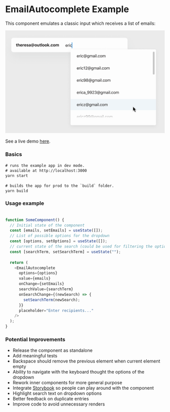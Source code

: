 # EmailAutocomplete Example

This component emulates a classic input which receives a list of emails:

![example image](https://github.com/santiagovazquez/EmailAutocomplete/blob/main/docs/component-example.png?raw=true)

See a live demo [here](https://email-autocomplete.vercel.app).

### Basics

```
# runs the example app in dev mode. 
# available at http://localhost:3000
yarn start

# builds the app for prod to the `build` folder.
yarn build
```

### Usage example

```js

function SomeComponent() {
  // Initial state of the component
  const [emails, setEmails] = useState([]);
  // List of possible options for the dropdown
  const [options, setOptions] = useState([]);
  // current state of the search (could be used for filtering the option array)
  const [searchTerm, setSearchTerm] = useState("");
  
  return (
    <EmailAutocomplete
      options={options}
      value={emails}
      onChange={setEmails}
      searchValue={searchTerm}
      onSearchChange={(newSearch) => {
        setSearchTerm(newSearch);
      }}
      placeholder="Enter recipients..."
    />
  );
}
```

### Potential Improvements
 
- Release the component as standalone
- Add meaningful tests
- Backspace should remove the previous element when current element empty 
- Ability to navigate with the keyboard thought the options of the dropdown 
- Rework inner components for more general purpose
- Integrate [Storybook](https://storybook.js.org/) so people can play around with the component
- Highlight search text on dropdown options
- Better feedback on duplicate entries
- Improve code to avoid unnecessary renders
